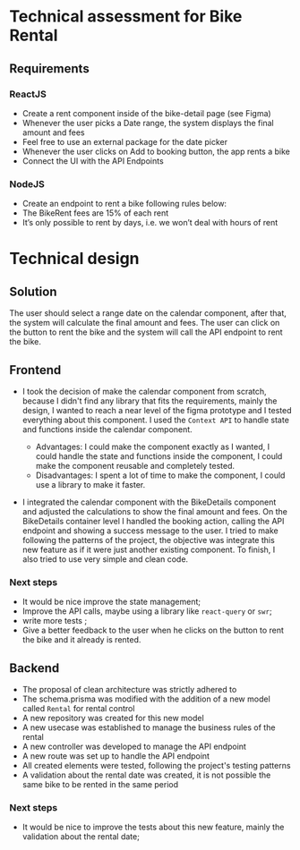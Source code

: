 # Technical assessment for Bike Rental

## Requirements

### ReactJS

- Create a rent component inside of the bike-detail page (see Figma)
- Whenever the user picks a Date range, the system displays the final amount and fees
- Feel free to use an external package for the date picker
- Whenever the user clicks on Add to booking button, the app rents a bike
- Connect the UI with the API Endpoints

### NodeJS

- Create an endpoint to rent a bike following rules below:
- The BikeRent fees are 15% of each rent
- It’s only possible to rent by days, i.e. we won’t deal with hours of rent

# Technical design

## Solution

The user should select a range date on the calendar component, after that, the system will calculate the final amount and fees. The user can click on the button to rent the bike and the system will call the API endpoint to rent the bike.

## Frontend

- I took the decision of make the calendar component from scratch, because I didn't find any library that fits the requirements, mainly the design, I wanted to reach a near level of the figma prototype and I tested everything about this component. I used the `Context API` to handle state and functions inside the calendar component.

  - Advantages: I could make the component exactly as I wanted, I could handle the state and functions inside the component, I could make the component reusable and completely tested.
  - Disadvantages: I spent a lot of time to make the component, I could use a library to make it faster.

- I integrated the calendar component with the BikeDetails component and adjusted the calculations to show the final amount and fees. On the BikeDetails container level I handled the booking action, calling the API endpoint and showing a success message to the user. I tried to make following the patterns of the project, the objective was integrate this new feature as if it were just another existing component. To finish, I also tried to use very simple and clean code.

### Next steps

- It would be nice improve the state management;
- Improve the API calls, maybe using a library like `react-query` or `swr`;
- write more tests ;
- Give a better feedback to the user when he clicks on the button to rent the bike and it already is rented.

## Backend

- The proposal of clean architecture was strictly adhered to
- The schema.prisma was modified with the addition of a new model called `Rental` for rental control
- A new repository was created for this new model
- A new usecase was established to manage the business rules of the rental
- A new controller was developed to manage the API endpoint
- A new route was set up to handle the API endpoint
- All created elements were tested, following the project's testing patterns
- A validation about the rental date was created, it is not possible the same bike to be rented in the same period

### Next steps

- It would be nice to improve the tests about this new feature, mainly the validation about the rental date;
